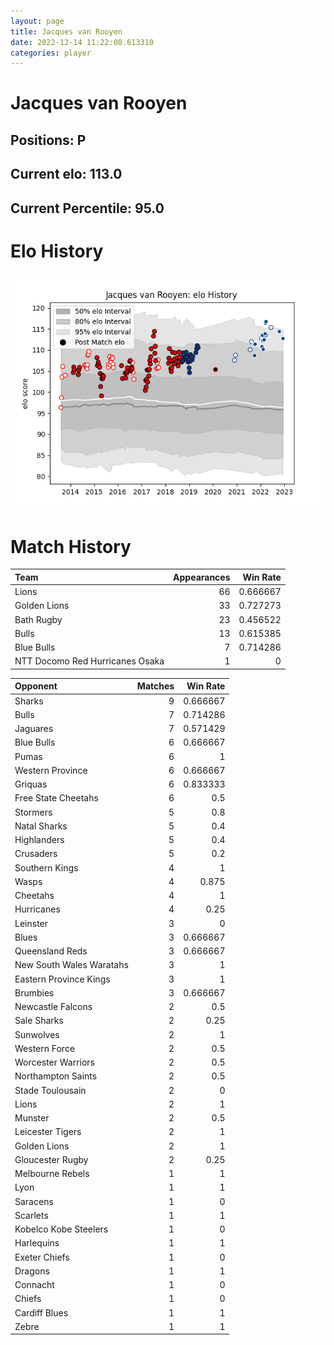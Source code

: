 ```yaml
---  
layout: page  
title: Jacques van Rooyen  
date: 2022-12-14 11:22:08.613310  
categories: player  
---
```

# Jacques van Rooyen

## Positions: P

## Current elo: 113.0

## Current Percentile: 95.0

# Elo History


![elo history](history_JacquesvanRooyen.png)
# Match History


| Team                            |   Appearances |   Win Rate |
|:--------------------------------|--------------:|-----------:|
| Lions                           |            66 |   0.666667 |
| Golden Lions                    |            33 |   0.727273 |
| Bath Rugby                      |            23 |   0.456522 |
| Bulls                           |            13 |   0.615385 |
| Blue Bulls                      |             7 |   0.714286 |
| NTT Docomo Red Hurricanes Osaka |             1 |   0        |

| Opponent                 |   Matches |   Win Rate |
|:-------------------------|----------:|-----------:|
| Sharks                   |         9 |   0.666667 |
| Bulls                    |         7 |   0.714286 |
| Jaguares                 |         7 |   0.571429 |
| Blue Bulls               |         6 |   0.666667 |
| Pumas                    |         6 |   1        |
| Western Province         |         6 |   0.666667 |
| Griquas                  |         6 |   0.833333 |
| Free State Cheetahs      |         6 |   0.5      |
| Stormers                 |         5 |   0.8      |
| Natal Sharks             |         5 |   0.4      |
| Highlanders              |         5 |   0.4      |
| Crusaders                |         5 |   0.2      |
| Southern Kings           |         4 |   1        |
| Wasps                    |         4 |   0.875    |
| Cheetahs                 |         4 |   1        |
| Hurricanes               |         4 |   0.25     |
| Leinster                 |         3 |   0        |
| Blues                    |         3 |   0.666667 |
| Queensland Reds          |         3 |   0.666667 |
| New South Wales Waratahs |         3 |   1        |
| Eastern Province Kings   |         3 |   1        |
| Brumbies                 |         3 |   0.666667 |
| Newcastle Falcons        |         2 |   0.5      |
| Sale Sharks              |         2 |   0.25     |
| Sunwolves                |         2 |   1        |
| Western Force            |         2 |   0.5      |
| Worcester Warriors       |         2 |   0.5      |
| Northampton Saints       |         2 |   0.5      |
| Stade Toulousain         |         2 |   0        |
| Lions                    |         2 |   1        |
| Munster                  |         2 |   0.5      |
| Leicester Tigers         |         2 |   1        |
| Golden Lions             |         2 |   1        |
| Gloucester Rugby         |         2 |   0.25     |
| Melbourne Rebels         |         1 |   1        |
| Lyon                     |         1 |   1        |
| Saracens                 |         1 |   0        |
| Scarlets                 |         1 |   1        |
| Kobelco Kobe Steelers    |         1 |   0        |
| Harlequins               |         1 |   1        |
| Exeter Chiefs            |         1 |   0        |
| Dragons                  |         1 |   1        |
| Connacht                 |         1 |   0        |
| Chiefs                   |         1 |   0        |
| Cardiff Blues            |         1 |   1        |
| Zebre                    |         1 |   1        |